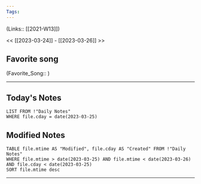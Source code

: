 ```yaml
---
Tags:
---
```

(Links:: [[2021-W13]])

<< [[2023-03-24]] - [[2023-03-26]] >>
## Favorite song
(Favorite_Song:: )

___
## Today's Notes
```dataview
LIST FROM !"Daily Notes"
WHERE file.cday = date(2023-03-25)
```
## Modified Notes
```dataview
TABLE file.mtime AS "Modified", file.cday AS "Created" FROM !"Daily Notes" 
WHERE file.mtime > date(2023-03-25) AND file.mtime < date(2023-03-26) AND file.cday < date(2023-03-25)
SORT file.mtime desc
```
___
